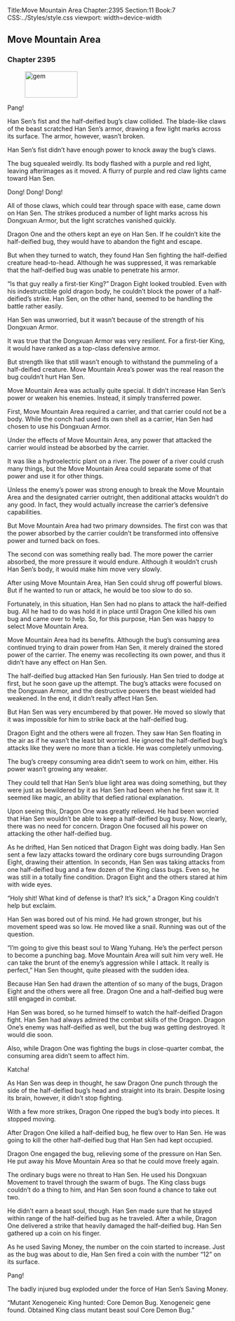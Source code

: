 Title:Move Mountain Area 
Chapter:2395 
Section:11 
Book:7 
CSS:../Styles/style.css 
viewport: width=device-width
  
## Move Mountain Area
### Chapter 2395 
<figure>
	<img src="../Images/gem.gif" alt="gem" id="gem" width="120" height="60" />
</figure>
  

  
  Pang!

Han Sen’s fist and the half-deified bug’s claw collided. The blade-like claws of the beast scratched Han Sen’s armor, drawing a few light marks across its surface. The armor, however, wasn’t broken.

Han Sen’s fist didn’t have enough power to knock away the bug’s claws.

The bug squealed weirdly. Its body flashed with a purple and red light, leaving afterimages as it moved. A flurry of purple and red claw lights came toward Han Sen.

Dong! Dong! Dong!

All of those claws, which could tear through space with ease, came down on Han Sen. The strikes produced a number of light marks across his Dongxuan Armor, but the light scratches vanished quickly.

Dragon One and the others kept an eye on Han Sen. If he couldn’t kite the half-deified bug, they would have to abandon the fight and escape.

But when they turned to watch, they found Han Sen fighting the half-deified creature head-to-head. Although he was suppressed, it was remarkable that the half-deified bug was unable to penetrate his armor.

“Is that guy really a first-tier King?” Dragon Eight looked troubled. Even with his indestructible gold dragon body, he couldn’t block the power of a half-deified’s strike. Han Sen, on the other hand, seemed to be handling the battle rather easily.

Han Sen was unworried, but it wasn’t because of the strength of his Dongxuan Armor.

It was true that the Dongxuan Armor was very resilient. For a first-tier King, it would have ranked as a top-class defensive armor.

But strength like that still wasn’t enough to withstand the pummeling of a half-deified creature. Move Mountain Area’s power was the real reason the bug couldn’t hurt Han Sen.

Move Mountain Area was actually quite special. It didn’t increase Han Sen’s power or weaken his enemies. Instead, it simply transferred power.

First, Move Mountain Area required a carrier, and that carrier could not be a body. While the conch had used its own shell as a carrier, Han Sen had chosen to use his Dongxuan Armor.

Under the effects of Move Mountain Area, any power that attacked the carrier would instead be absorbed by the carrier.

It was like a hydroelectric plant on a river. The power of a river could crush many things, but the Move Mountain Area could separate some of that power and use it for other things.

Unless the enemy’s power was strong enough to break the Move Mountain Area and the designated carrier outright, then additional attacks wouldn’t do any good. In fact, they would actually increase the carrier’s defensive capabilities.

But Move Mountain Area had two primary downsides. The first con was that the power absorbed by the carrier couldn’t be transformed into offensive power and turned back on foes.

The second con was something really bad. The more power the carrier absorbed, the more pressure it would endure. Although it wouldn’t crush Han Sen’s body, it would make him move very slowly.

After using Move Mountain Area, Han Sen could shrug off powerful blows. But if he wanted to run or attack, he would be too slow to do so.

Fortunately, in this situation, Han Sen had no plans to attack the half-deified bug. All he had to do was hold it in place until Dragon One killed his own bug and came over to help. So, for this purpose, Han Sen was happy to select Move Mountain Area.

Move Mountain Area had its benefits. Although the bug’s consuming area continued trying to drain power from Han Sen, it merely drained the stored power of the carrier. The enemy was recollecting its own power, and thus it didn’t have any effect on Han Sen.

The half-deified bug attacked Han Sen furiously. Han Sen tried to dodge at first, but he soon gave up the attempt. The bug’s attacks were focused on the Dongxuan Armor, and the destructive powers the beast wielded had weakened. In the end, it didn’t really affect Han Sen.

But Han Sen was very encumbered by that power. He moved so slowly that it was impossible for him to strike back at the half-deified bug.

Dragon Eight and the others were all frozen. They saw Han Sen floating in the air as if he wasn’t the least bit worried. He ignored the half-deified bug’s attacks like they were no more than a tickle. He was completely unmoving.

The bug’s creepy consuming area didn’t seem to work on him, either. His power wasn’t growing any weaker.

They could tell that Han Sen’s blue light area was doing something, but they were just as bewildered by it as Han Sen had been when he first saw it. It seemed like magic, an ability that defied rational explanation.

Upon seeing this, Dragon One was greatly relieved. He had been worried that Han Sen wouldn’t be able to keep a half-deified bug busy. Now, clearly, there was no need for concern. Dragon One focused all his power on attacking the other half-deified bug.

As he drifted, Han Sen noticed that Dragon Eight was doing badly. Han Sen sent a few lazy attacks toward the ordinary core bugs surrounding Dragon Eight, drawing their attention. In seconds, Han Sen was taking attacks from one half-deified bug and a few dozen of the King class bugs. Even so, he was still in a totally fine condition. Dragon Eight and the others stared at him with wide eyes.

“Holy shit! What kind of defense is that? It’s sick,” a Dragon King couldn’t help but exclaim.

Han Sen was bored out of his mind. He had grown stronger, but his movement speed was so low. He moved like a snail. Running was out of the question.

“I’m going to give this beast soul to Wang Yuhang. He’s the perfect person to become a punching bag. Move Mountain Area will suit him very well. He can take the brunt of the enemy’s aggression while I attack. It really is perfect,” Han Sen thought, quite pleased with the sudden idea.

Because Han Sen had drawn the attention of so many of the bugs, Dragon Eight and the others were all free. Dragon One and a half-deified bug were still engaged in combat.

Han Sen was bored, so he turned himself to watch the half-deified Dragon fight. Han Sen had always admired the combat skills of the Dragon. Dragon One’s enemy was half-deified as well, but the bug was getting destroyed. It would die soon.

Also, while Dragon One was fighting the bugs in close-quarter combat, the consuming area didn’t seem to affect him.

Katcha!

As Han Sen was deep in thought, he saw Dragon One punch through the side of the half-deified bug’s head and straight into its brain. Despite losing its brain, however, it didn’t stop fighting.

With a few more strikes, Dragon One ripped the bug’s body into pieces. It stopped moving.

After Dragon One killed a half-deified bug, he flew over to Han Sen. He was going to kill the other half-deified bug that Han Sen had kept occupied.

Dragon One engaged the bug, relieving some of the pressure on Han Sen. He put away his Move Mountain Area so that he could move freely again.

The ordinary bugs were no threat to Han Sen. He used his Dongxuan Movement to travel through the swarm of bugs. The King class bugs couldn’t do a thing to him, and Han Sen soon found a chance to take out two.

He didn’t earn a beast soul, though. Han Sen made sure that he stayed within range of the half-deified bug as he traveled. After a while, Dragon One delivered a strike that heavily damaged the half-deified bug. Han Sen gathered up a coin on his finger.

As he used Saving Money, the number on the coin started to increase. Just as the bug was about to die, Han Sen fired a coin with the number “12” on its surface.

Pang!

The badly injured bug exploded under the force of Han Sen’s Saving Money.

“Mutant Xenogeneic King hunted: Core Demon Bug. Xenogeneic gene found. Obtained King class mutant beast soul Core Demon Bug.”
